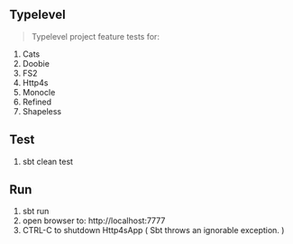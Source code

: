 Typelevel
---------
>Typelevel project feature tests for:
1. Cats
2. Doobie
3. FS2
4. Http4s
5. Monocle
6. Refined
7. Shapeless

Test
----
1. sbt clean test

Run
---
1. sbt run
2. open browser to: http://localhost:7777
3. CTRL-C to shutdown Http4sApp ( Sbt throws an ignorable exception. )
